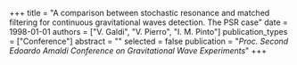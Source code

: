 +++
title = "A comparison between stochastic resonance and matched filtering for continuous gravitational waves detection. The PSR case"
date = 1998-01-01
authors = ["V. Galdi", "V. Pierro", "I. M. Pinto"]
publication_types = ["Conference"]
abstract = ""
selected = false
publication = "*Proc. Second Edoardo Amaldi Conference on Gravitational Wave Experiments*"
+++

